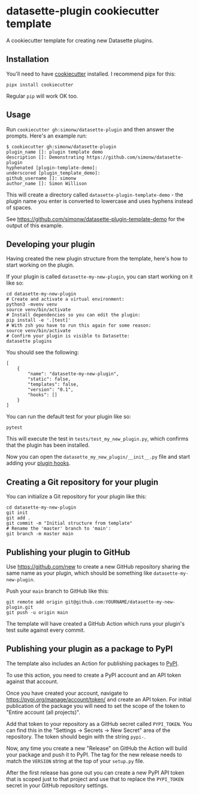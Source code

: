 # datasette-plugin cookiecutter template

A cookiecutter template for creating new Datasette plugins.

## Installation

You'll need to have [cookiecutter](https://cookiecutter.readthedocs.io/) installed. I recommend pipx for this:

    pipx install cookiecutter

Regular `pip` will work OK too.

## Usage

Run `cookiecutter gh:simonw/datasette-plugin` and then answer the prompts. Here's an example run:

    $ cookiecutter gh:simonw/datasette-plugin
    plugin_name []: plugin template demo
    description []: Demonstrating https://github.com/simonw/datasette-plugin
    hyphenated [plugin-template-demo]: 
    underscored [plugin_template_demo]: 
    github_username []: simonw
    author_name []: Simon Willison

This will create a directory called `datasette-plugin-template-demo` - the plugin name you enter is converted to lowercase and uses hyphens instead of spaces.

See https://github.com/simonw/datasette-plugin-template-demo for the output of this example.

## Developing your plugin

Having created the new plugin structure from the template, here's how to start working on the plugin.

If your plugin is called `datasette-my-new-plugin`, you can start working on it like so:

    cd datasette-my-new-plugin
    # Create and activate a virtual environment:
    python3 -mvenv venv
    source venv/bin/activate
    # Install dependencies so you can edit the plugin:
    pip install -e '.[test]'
    # With zsh you have to run this again for some reason:
    source venv/bin/activate
    # Confirm your plugin is visible to Datasette:
    datasette plugins

You should see the following:

    [
        {
            "name": "datasette-my-new-plugin",
            "static": false,
            "templates": false,
            "version": "0.1",
            "hooks": []
        }
    ]

You can run the default test for your plugin like so:

    pytest

This will execute the test in `tests/test_my_new_plugin.py`, which confirms that the plugin has been installed.

Now you can open the `datasette_my_new_plugin/__init__.py` file and start adding your [plugin hooks](https://datasette.readthedocs.io/en/stable/plugins.html#plugin-hooks).

## Creating a Git repository for your plugin

You can initialize a Git repository for your plugin like this:

    cd datasette-my-new-plugin
    git init
    git add .
    git commit -m "Initial structure from template"
    # Rename the 'master' branch to 'main':
    git branch -m master main

## Publishing your plugin to GitHub

Use https://github.com/new to create a new GitHub repository sharing the same name as your plugin, which should be something like `datasette-my-new-plugin`.

Push your `main` branch to GitHub like this:

    git remote add origin git@github.com:YOURNAME/datasette-my-new-plugin.git
    git push -u origin main

The template will have created a GitHub Action which runs your plugin's test suite against every commit.

## Publishing your plugin as a package to PyPI

The template also includes an Action for publishing packages to [PyPI](https://pypi.org/).

To use this action, you need to create a PyPI account and an API token against that account.

Once you have created your account, navigate to https://pypi.org/manage/account/token/ and create an API token. For initial publication of the package you will need to set the scope of the token to "Entire account (all projects)".

Add that token to your repository as a GitHub secret called `PYPI_TOKEN`. You can find this in the "Settings -> Secrets -> New Secret" area of the repository. The token should begin with the string `pypi-`.

Now, any time you create a new "Release" on GitHub the Action will build your package and push it to PyPI. The tag for the new release needs to match the `VERSION` string at the top of your `setup.py` file.

After the first release has gone out you can create a new PyPI API token that is scoped just to that project and use that to replace the `PYPI_TOKEN` secret in your GitHub repository settings.
